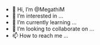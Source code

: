 - 👋 Hi, I’m @MegathiM
- 👀 I’m interested in ...
- 🌱 I’m currently learning ...
- 💞️ I’m looking to collaborate on ...
- 📫 How to reach me ...

<!---
MegathiM/MegathiM is a ✨ special ✨ repository because its `README.md` (this file) appears on your GitHub profile.
You can click the Preview link to take a look at your changes.
--->
